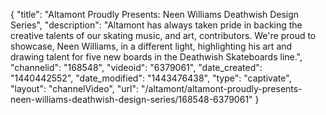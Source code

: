 {
    "title": "Altamont Proudly Presents: Neen Williams Deathwish Design Series",
    "description": "Altamont has always taken pride in backing the creative talents of our skating music, and art, contributors. We're proud to showcase, Neen Williams, in a different light, highlighting his art and drawing talent for five new boards in the Deathwish Skateboards line.",
    "channelid": "168548",
    "videoid": "6379061",
    "date_created": "1440442552",
    "date_modified": "1443476438",
    "type": "captivate",
    "layout": "channelVideo",
    "url": "\/altamont\/altamont-proudly-presents-neen-williams-deathwish-design-series\/168548-6379061"
}